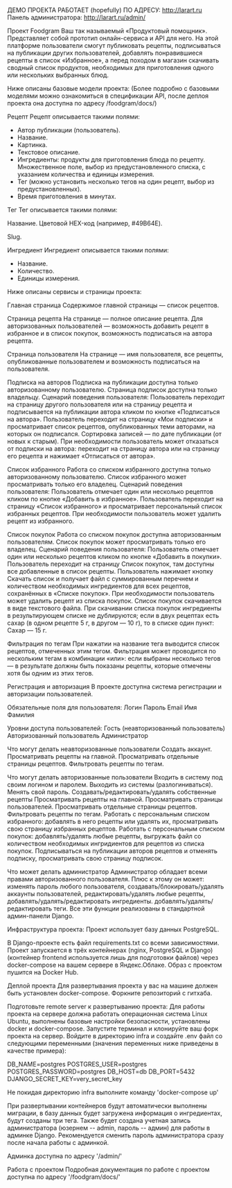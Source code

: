 ДЕМО ПРОЕКТА РАБОТАЕТ (hopefully) ПО АДРЕСУ: http://larart.ru
Панель администратора: http://larart.ru/admin/

Проект Foodgram
Ваш так называемый «Продуктовый помощник». Представляет собой прототип онлайн-сервиса и API для него. На этой платформе пользователи смогут публиковать рецепты, подписываться на публикации других пользователей, добавлять понравившиеся рецепты в список «Избранное», а перед походом в магазин скачивать сводный список продуктов, необходимых для приготовления одного или нескольких выбранных блюд.

Ниже описаны базовые модели проекта:
(Более подробно с базовыми моделями можно ознакомиться в спецификации API, после деплоя проекта она доступна по адресу /foodgram/docs/)

Рецепт
Рецепт описывается такими полями:

- Автор публикации (пользователь).
- Название.
- Картинка.
- Текстовое описание.
- Ингредиенты: продукты для приготовления блюда по рецепту. Множественное поле, выбор из предустановленного списка, с указанием количества и единицы измерения.
- Тег (можно установить несколько тегов на один рецепт, выбор из предустановленных).
- Время приготовления в минутах.

Тег
Тег описывается такими полями:

Название.
Цветовой HEX-код (например, #49B64E).

Slug.

Ингредиент
Ингредиент описывается такими полями:

- Название.
- Количество.
- Единицы измерения.

Ниже описаны сервисы и страницы проекта:

Главная страница
Содержимое главной страницы — список рецептов.

Страница рецепта
На странице — полное описание рецепта. Для авторизованных пользователей — возможность добавить рецепт в избранное и в список покупок, возможность подписаться на автора рецепта.

Страница пользователя
На странице — имя пользователя, все рецепты, опубликованные пользователем и возможность подписаться на пользователя.

Подписка на авторов
Подписка на публикации доступна только авторизованному пользователю. Страница подписок доступна только владельцу.
Сценарий поведения пользователя:
Пользователь переходит на страницу другого пользователя или на страницу рецепта и подписывается на публикации автора кликом по кнопке «Подписаться на автора».
Пользователь переходит на страницу «Мои подписки» и просматривает список рецептов, опубликованных теми авторами, на которых он подписался. Сортировка записей — по дате публикации (от новых к старым).
При необходимости пользователь может отказаться от подписки на автора: переходит на страницу автора или на страницу его рецепта и нажимает «Отписаться от автора».

Список избранного
Работа со списком избранного доступна только авторизованному пользователю. Список избранного может просматривать только его владелец.
Сценарий поведения пользователя:
Пользователь отмечает один или несколько рецептов кликом по кнопке «Добавить в избранное».
Пользователь переходит на страницу «Список избранного» и просматривает персональный список избранных рецептов.
При необходимости пользователь может удалить рецепт из избранного.

Список покупок
Работа со списком покупок доступна авторизованным пользователям. Список покупок может просматривать только его владелец.
Сценарий поведения пользователя:
Пользователь отмечает один или несколько рецептов кликом по кнопке «Добавить в покупки».
Пользователь переходит на страницу Список покупок, там доступны все добавленные в список рецепты. Пользователь нажимает кнопку Скачать список и получает файл с суммированным перечнем и количеством необходимых ингредиентов для всех рецептов, сохранённых в «Списке покупок».
При необходимости пользователь может удалить рецепт из списка покупок.
Список покупок скачивается в виде текстового файла.
При скачивании списка покупок ингредиенты в результирующем списке не дублируются; если в двух рецептах есть сахар (в одном рецепте 5 г, в другом — 10 г), то в списке один пункт: Сахар — 15 г.

Фильтрация по тегам
При нажатии на название тега выводится список рецептов, отмеченных этим тегом. Фильтрация может проводится по нескольким тегам в комбинации «или»: если выбраны несколько тегов — в результате должны быть показаны рецепты, которые отмечены хотя бы одним из этих тегов.

Регистрация и авторизация
В проекте доступна система регистрации и авторизации пользователей.

Обязательные поля для пользователя:
Логин
Пароль
Email
Имя
Фамилия

Уровни доступа пользователей:
Гость (неавторизованный пользователь)
Авторизованный пользователь
Администратор

Что могут делать неавторизованные пользователи
Создать аккаунт.
Просматривать рецепты на главной.
Просматривать отдельные страницы рецептов.
Фильтровать рецепты по тегам.

Что могут делать авторизованные пользователи
Входить в систему под своим логином и паролем.
Выходить из системы (разлогиниваться).
Менять свой пароль.
Создавать/редактировать/удалять собственные рецепты
Просматривать рецепты на главной.
Просматривать страницы пользователей.
Просматривать отдельные страницы рецептов.
Фильтровать рецепты по тегам.
Работать с персональным списком избранного: добавлять в него рецепты или удалять их, просматривать свою страницу избранных рецептов.
Работать с персональным списком покупок: добавлять/удалять любые рецепты, выгружать файл со количеством необходимых ингридиентов для рецептов из списка покупок.
Подписываться на публикации авторов рецептов и отменять подписку, просматривать свою страницу подписок.

Что может делать администратор
Администратор обладает всеми правами авторизованного пользователя.
Плюс к этому он может:
изменять пароль любого пользователя,
создавать/блокировать/удалять аккаунты пользователей,
редактировать/удалять любые рецепты,
добавлять/удалять/редактировать ингредиенты.
добавлять/удалять/редактировать теги.
Все эти функции реализованы в стандартной админ-панели Django.

Инфраструктура проекта:
Проект использует базу данных PostgreSQL.

В Django-проекте есть файл requirements.txt со всеми зависимостями.
Проект запускается в трёх контейнерах (nginx, PostgreSQL и Django) (контейнер frontend используется лишь для подготовки файлов) через docker-compose на вашем сервере в Яндекс.Облаке. Образ с проектом пушится на Docker Hub.

Деплой проекта
Для развертывания проекта у вас на машине должен быть установлен docker-compose. Форкните репозиторий с гитхаба.

Подготовьте remote server к развертыванию проекта:
Для работы проекта на сервере должна работать операционная система Linux Ubuntu, выполнены базовые настройки безопасности, установлены docker и docker-compose.
Запустите терминал и клонируйте ваш форк проекта на сервер.
Войдите в директорию infra и создайте .env файл со следующими переменными (значения переменных ниже приведены в качестве примера):

DB_NAME=postgres
POSTGRES_USER=postgres
POSTGRES_PASSWORD=postgres
DB_HOST=db
DB_PORT=5432
DJANGO_SECRET_KEY=very_secret_key

Не покидая директорию infra выполните команду 'docker-compose up'

При развертывании контейнеров будут автоматически выполнены миграции, в базу данных будет загружена информация о ингредиентах, будут созданы три тега.
Также будет создана учетная запись администратора (юзернем -- admin, пароль -- админ) для работы в админке Django. Рекомендуется сменить пароль администратора сразу после начала работы с админкой.

Админка доступна по адресу '/admin/'

Работа с проектом
Подробная документация по работе с проектом доступна по адресу '/foodgram/docs/'

